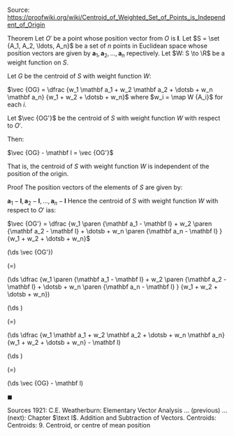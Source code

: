# 

Source: https://proofwiki.org/wiki/Centroid_of_Weighted_Set_of_Points_is_Independent_of_Origin

Theorem
Let $O'$ be a point whose position vector from $O$ is $\mathbf l$.
Let $S = \set {A_1, A_2, \ldots, A_n}$ be a set of $n$ points in Euclidean space whose position vectors are given by $\mathbf a_1, \mathbf a_2, \dotsc, \mathbf a_n$ repectively.
Let $W: S \to \R$ be a weight function on $S$.

Let $G$ be the centroid of $S$ with weight function $W$:

$\vec {OG} = \dfrac {w_1 \mathbf a_1 + w_2 \mathbf a_2 + \dotsb + w_n \mathbf a_n} {w_1 + w_2 + \dotsb + w_n}$
where $w_i = \map W {A_i}$ for each $i$.

Let $\vec {OG'}$ be the centroid of $S$ with weight function $W$ with respect to $O'$.

Then:

$\vec {OG} - \mathbf l = \vec {OG'}$

That is, the centroid of $S$ with weight function $W$ is independent of the position of the origin.


Proof
The position vectors of the elements of $S$ are given by:

$\mathbf a_1 - \mathbf l, \mathbf a_2 - \mathbf l, \dotsc, \mathbf a_n - \mathbf l$
Hence the centroid of $S$ with weight function $W$ with respect to $O'$ ias:

$\vec {OG'} = \dfrac {w_1 \paren {\mathbf a_1 - \mathbf l} + w_2 \paren {\mathbf a_2 - \mathbf l} + \dotsb + w_n \paren {\mathbf a_n - \mathbf l} } {w_1 + w_2 + \dotsb + w_n}$













\(\ds \vec {OG'}\)

\(=\)







\(\ds \dfrac {w_1 \paren {\mathbf a_1 - \mathbf l} + w_2 \paren {\mathbf a_2 - \mathbf l} + \dotsb + w_n \paren {\mathbf a_n - \mathbf l} } {w_1 + w_2 + \dotsb + w_n}\)




















\(\ds \)

\(=\)







\(\ds \dfrac {w_1 \mathbf a_1 + w_2 \mathbf a_2 + \dotsb + w_n \mathbf a_n} {w_1 + w_2 + \dotsb + w_n} - \mathbf l\)




















\(\ds \)

\(=\)







\(\ds \vec {OG} - \mathbf l\)









$\blacksquare$


Sources
1921: C.E. Weatherburn: Elementary Vector Analysis ... (previous) ... (next): Chapter $\text I$. Addition and Subtraction of Vectors. Centroids: Centroids: $9$. Centroid, or centre of mean position





